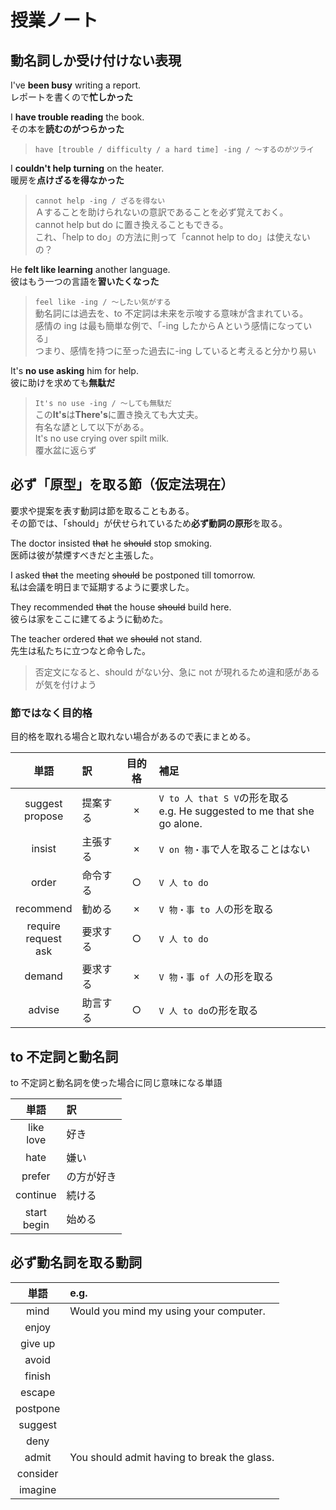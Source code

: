 # 授業ノート

## 動名詞しか受け付けない表現

I've **been busy** writing a report.  
レポートを書くので**忙しかった**

I **have trouble reading** the book.  
その本を**読むのがつらかった**

> `have [trouble / difficulty / a hard time] -ing / ～するのがツライ`

I **couldn't help turning** on the heater.  
暖房を**点けざるを得なかった**

> `cannot help -ing / ざるを得ない`  
> Ａすることを助けられないの意訳であることを必ず覚えておく。  
> cannot help but do に置き換えることもできる。  
> これ、「help to do」の方法に則って「cannot help to do」は使えないの？

He **felt like learning** another language.  
彼はもう一つの言語を**習いたくなった**

> `feel like -ing / ～したい気がする`  
> 動名詞には過去を、to 不定詞は未来を示唆する意味が含まれている。  
> 感情の ing は最も簡単な例で、「-ing したからＡという感情になっている」  
> つまり、感情を持つに至った過去に-ing していると考えると分かり易い

It's **no use asking** him for help.  
彼に助けを求めても**無駄だ**

> `It's no use -ing / ～しても無駄だ`  
> この**It's**は**There's**に置き換えても大丈夫。  
> 有名な諺として以下がある。  
> It's no use crying over spilt milk.  
> 覆水盆に返らず

## 必ず「原型」を取る節（仮定法現在）

要求や提案を表す動詞は節を取ることもある。  
その節では、「should」が伏せられているため**必ず動詞の原形**を取る。

The doctor insisted ~~that~~ he ~~should~~ stop smoking.  
医師は彼が禁煙すべきだと主張した。

I asked ~~that~~ the meeting ~~should~~ be postponed till tomorrow.  
私は会議を明日まで延期するように要求した。

They recommended ~~that~~ the house ~~should~~ build here.  
彼らは家をここに建てるように勧めた。

The teacher ordered ~~that~~ we ~~should~~ not stand.  
先生は私たちに立つなと命令した。

> 否定文になると、should がない分、急に not が現れるため違和感があるが気を付けよう

### 節ではなく目的格

目的格を取れる場合と取れない場合があるので表にまとめる。

|           単語            | 訳       | 目的格 | 補足                                                                       |
| :-----------------------: | :------- | :----: | :------------------------------------------------------------------------- |
|    suggest<br>propose     | 提案する |   ×    | `V to 人 that S V`の形を取る<br>e.g. He suggested to me that she go alone. |
|          insist           | 主張する |   ×    | `V on 物・事`で人を取ることはない                                          |
|           order           | 命令する |   ○    | `V 人 to do`                                                               |
|         recommend         | 勧める   |   ×    | `V 物・事 to 人`の形を取る                                                 |
| require<br>request<br>ask | 要求する |   ○    | `V 人 to do`                                                               |
|          demand           | 要求する |   ×    | `V 物・事 of 人`の形を取る                                                 |
|          advise           | 助言する |   ○    | `V 人 to do`の形を取る                                                     |

## to 不定詞と動名詞

to 不定詞と動名詞を使った場合に同じ意味になる単語

|      単語      | 訳         |
| :------------: | :--------- |
|  like<br>love  | 好き       |
|      hate      | 嫌い       |
|     prefer     | の方が好き |
|    continue    | 続ける     |
| start<br>begin | 始める     |

## 必ず動名詞を取る動詞

|   単語   | e.g.                                        |
| :------: | :------------------------------------------ |
|   mind   | Would you mind my using your computer.      |
|  enjoy   |
| give up  |
|  avoid   |
|  finish  |
|  escape  |
| postpone |
| suggest  |
|   deny   |
|  admit   | You should admit having to break the glass. |
| consider |
| imagine  |
